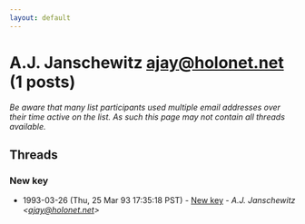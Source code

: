 ```yaml
---
layout: default
---
```


# A.J. Janschewitz <ajay@holonet.net> (1 posts)

_Be aware that many list participants used multiple email addresses over their time active on the list. As such this page may not contain all threads available._

## Threads

### New key
+ 1993-03-26 (Thu, 25 Mar 93 17:35:18 PST) - [New key](/archive/1993/03/be6ee87e44594851dd9bfb02477055e624a42f1f50000fc3135e3553db89621f) - _A.J. Janschewitz \<ajay@holonet.net\>_

